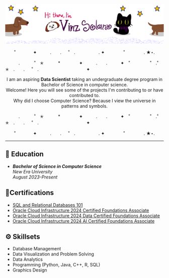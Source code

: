 ![<img src="https://github.com/SolanoV/SolanoV/blob/main/assets/introductionBanner.png?raw=true" alt="Introduction Banner.." style="text-align: center; margin-bottom: 30px;" />](https://github.com/SolanoV/SolanoV/blob/main/assets/introBanner_V2.png?raw=true)


<p align="center">   ˚　　　　✦　　　.　　. 　 ˚　.　　　　　 . ✦　　　 　˚　　　　 . ★⋆.</p>
　　　.   　　˚　✭　 　　*　　 　　✦　　　.　　.　　　✦　˚ 　　　　 ˚　.˚　　　　　✭　.　　. 　 ˚　.　　　　 　　 　　　　 ✦
<p align="center">I am an aspiring <b>Data Scientist</b> taking an undergraduate degree program in Bachelor of Science in computer science.<br>Welcome! Here you will see some of the projects I'm contributing to or have contributed to.<br> Why did I choose Computer Science? Because I view the universe in patterns and symbols.
</p>
　　　.   　　˚　✭　 　　*　　 　　✦　　　.　　.　　　✦　˚ 　　　　 ˚　.˚　　　　　✭　.　　. 　 ˚　.　　　　 　　 　　　　 ✦
<p align="center">   ˚　　　　✦　　　.　　. 　 ˚　.　　　　　 . ✦　　　 　˚　　　　 . ★⋆.</p>
<hr>

## 🏫  **Education** 
- ***Bachelor of Science in Computer Science***
  <br>_New Era University_
  <br>_August 2023-Present_
  
## 📎**Certifications**
- [SQL and Relational Databases 101](https://courses.cognitiveclass.ai/certificates/89aa950835194d4f851ca787c679e98a)
- [Oracle Cloud Infrastructure 2024 Certified Foundations Associate](https://catalog-education.oracle.com/ords/certview/sharebadge?id=8EAAEF914B53892AEA71466B775C16B0ADD5E9316047E0605EA139172FDE40E8)
- [Oracle Cloud Infrastructure 2024 Data Certified Foundations Associate](https://catalog-education.oracle.com/ords/certview/sharebadge?id=8EAAEF914B53892AEA71466B775C16B0C4F6007E4307670866C0A3C5AF17ABF8)
- [Oracle Cloud Infrastructure 2024 AI Certified Foundations Associate]()

## ⚙️ **Skillsets**
- Database Management
- Data Visualization and Problem Solving
- Data Analytics
- Programming (Python, Java, C++, R, SQL)
- Graphics Design

